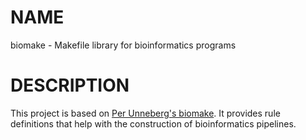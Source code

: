 # NAME

biomake - Makefile library for bioinformatics programs

# DESCRIPTION

This project is based on [Per Unneberg's biomake](https://github.com/percyfal/biomake).
It provides rule definitions that help with the construction of bioinformatics pipelines.
